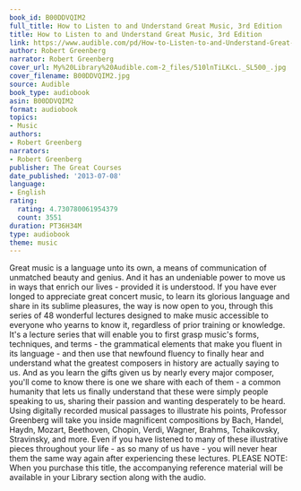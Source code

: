 ```yaml
---
book_id: B00DDVQIM2
full_title: How to Listen to and Understand Great Music, 3rd Edition
title: How to Listen to and Understand Great Music, 3rd Edition
link: https://www.audible.com/pd/How-to-Listen-to-and-Understand-Great-Music-3rd-Edition-Audiobook/B00DDVQIM2
author: Robert Greenberg
narrator: Robert Greenberg
cover_url: My%20Library%20Audible.com-2_files/510lnTiLKcL._SL500_.jpg
cover_filename: B00DDVQIM2.jpg
source: Audible
book_type: audiobook
asin: B00DDVQIM2
format: audiobook
topics:
- Music
authors:
- Robert Greenberg
narrators:
- Robert Greenberg
publisher: The Great Courses
date_published: '2013-07-08'
language:
- English
rating:
  rating: 4.730780061954379
  count: 3551
duration: PT36H34M
type: audiobook
theme: music
---
```

Great music is a language unto its own, a means of communication of unmatched beauty and genius. And it has an undeniable power to move us in ways that enrich our lives - provided it is understood.
If you have ever longed to appreciate great concert music, to learn its glorious language and share in its sublime pleasures, the way is now open to you, through this series of 48 wonderful lectures designed to make music accessible to everyone who yearns to know it, regardless of prior training or knowledge. It's a lecture series that will enable you to first grasp music's forms, techniques, and terms - the grammatical elements that make you fluent in its language - and then use that newfound fluency to finally hear and understand what the greatest composers in history are actually saying to us.
And as you learn the gifts given us by nearly every major composer, you'll come to know there is one we share with each of them - a common humanity that lets us finally understand that these were simply people speaking to us, sharing their passion and wanting desperately to be heard. Using digitally recorded musical passages to illustrate his points, Professor Greenberg will take you inside magnificent compositions by Bach, Handel, Haydn, Mozart, Beethoven, Chopin, Verdi, Wagner, Brahms, Tchaikovsky, Stravinsky, and more. Even if you have listened to many of these illustrative pieces throughout your life - as so many of us have - you will never hear them the same way again after experiencing these lectures.
PLEASE NOTE: When you purchase this title, the accompanying reference material will be available in your Library section along with the audio.

